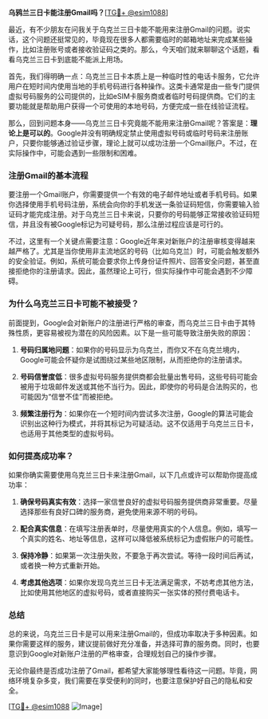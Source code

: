 **乌鸦兰三日卡能注册Gmail吗？**[[TG💪+ @esim1088](https://t.me/s/esim1088)]

最近，有不少朋友在问我关于乌克兰三日卡能不能用来注册Gmail的问题。说实话，这个问题还挺常见的，毕竟现在很多人都需要临时的邮箱地址来完成某些操作，比如注册账号或者接收验证码之类的。那么，今天咱们就来聊聊这个话题，看看乌克兰三日卡到底能不能派上用场。

首先，我们得明确一点：乌克兰三日卡本质上是一种临时性的电话卡服务，它允许用户在短时间内使用当地的手机号码进行各种操作。这类卡通常是由一些专门提供虚拟号码服务的公司提供的，比如eSIM卡服务商或者临时号码提供商。它们的主要功能就是帮助用户获得一个可使用的本地号码，方便完成一些在线验证流程。

那么，回到问题本身——乌克兰三日卡究竟能不能用来注册Gmail呢？答案是：**理论上是可以的**。Google并没有明确规定禁止使用虚拟号码或临时号码来注册账户，只要你能够通过验证步骤，理论上就可以成功注册一个Gmail账户。不过，在实际操作中，可能会遇到一些限制和困难。

### 注册Gmail的基本流程

要注册一个Gmail账户，你需要提供一个有效的电子邮件地址或者手机号码。如果你选择使用手机号码注册，系统会向你的手机发送一条验证码短信，你需要输入验证码才能完成注册。对于乌克兰三日卡来说，只要你的号码能够正常接收验证码短信，并且没有被Google标记为可疑号码，那么注册过程应该是可行的。

不过，这里有一个关键点需要注意：Google近年来对新账户的注册审核变得越来越严格了。尤其是当你使用非主流地区的号码（比如乌克兰）时，可能会触发额外的安全验证。例如，系统可能会要求你上传身份证件照片、回答安全问题，甚至直接拒绝你的注册请求。因此，虽然理论上可行，但实际操作中可能会遇到不少障碍。

### 为什么乌克兰三日卡可能不被接受？

前面提到，Google会对新账户的注册进行严格的审查，而乌克兰三日卡由于其特殊性质，更容易被视为潜在的风险因素。以下是一些可能导致注册失败的原因：

1. **号码归属地问题**：如果你的号码显示为乌克兰，而你又不在乌克兰境内，Google可能会怀疑你是试图绕过某些地区限制，从而拒绝你的注册请求。
   
2. **号码信誉度低**：很多虚拟号码服务提供商都会批量出售号码，这些号码可能会被用于垃圾邮件发送或其他不当行为。因此，即使你的号码是合法购买的，也可能因为“信誉不佳”而被拒绝。

3. **频繁注册行为**：如果你在一个短时间内尝试多次注册，Google的算法可能会识别出这种行为模式，并将其标记为可疑活动。这不仅适用于乌克兰三日卡，也适用于其他类型的虚拟号码。

### 如何提高成功率？

如果你确实需要使用乌克兰三日卡来注册Gmail，以下几点或许可以帮助你提高成功率：

1. **确保号码真实有效**：选择一家信誉良好的虚拟号码服务提供商非常重要。尽量选择那些有良好口碑的服务商，避免使用来源不明的号码。

2. **配合真实信息**：在填写注册表单时，尽量使用真实的个人信息。例如，填写一个真实的姓名、地址等信息，这样可以降低被系统标记为虚假账户的可能性。

3. **保持冷静**：如果第一次注册失败，不要急于再次尝试。等待一段时间后再试，或者换一种方式重新开始。

4. **考虑其他选项**：如果你发现乌克兰三日卡无法满足需求，不妨考虑其他方法，比如使用其他地区的虚拟号码，或者直接购买一张实体的预付费电话卡。

### 总结

总的来说，乌克兰三日卡是可以用来注册Gmail的，但成功率取决于多种因素。如果你需要这样的服务，建议提前做好充分准备，并选择可靠的服务商。同时，也要意识到Google对新账户注册的严格审查，合理规划自己的操作步骤。

无论你最终是否成功注册了Gmail，都希望大家能够理性看待这一问题。毕竟，网络环境复杂多变，我们需要在享受便利的同时，也要注意保护好自己的隐私和安全。

[[TG💪+ @esim1088](https://t.me/s/esim1088) ![Image](https://i.postimg.cc/4NQfJmqS/Snipaste-2025-05-13-00-14-12.png)]